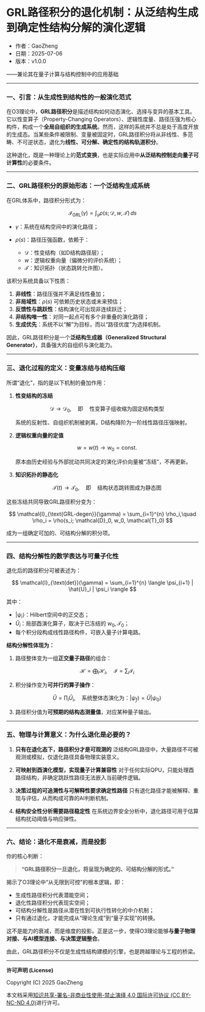 # **GRL路径积分的退化机制：从泛结构生成到确定性结构分解的演化逻辑**

- 作者：GaoZheng
- 日期：2025-07-06
- 版本：v1.0.0

——兼论其在量子计算与结构控制中的应用基础

---

### 一、引言：从生成性到结构性的一般演化范式

在O3理论中，**GRL路径积分**是描述结构如何动态演化、选择与变异的基本工具。它以性变算子（Property-Changing Operators）、逻辑性度量、路径压强为核心构件，构成一个**全局自组织的生成系统**。然而，这样的系统并不总是处于高度开放的生成态。当某些条件被限制、变量被固定时，GRL路径积分将从非线性、多范畴、不可逆状态，退化为**线性、可分解、确定性的结构轨道积分**。

这种退化，既是一种理论上的**范式变换**，也是实际应用中**从泛结构控制走向量子可计算性**的必要条件。

---

### 二、GRL路径积分的原始形态：一个泛结构生成系统

在GRL体系中，路径积分形式为：

$$
\mathcal{I}_{\text{GRL}}(\gamma) = \int_{\gamma} \rho(s; \mathcal{D}, w, \mathcal{T}) \, ds
$$

* $\gamma$：系统在结构空间中的演化路径；
* $\rho(s)$：路径压强函数，依赖于：

  * $\mathcal{D}$：性变结构（如D结构路径层）；
  * $w$：逻辑权重向量（偏微分的评价系统）；
  * $\mathcal{T}$：知识拓扑（状态跳转允许图）。

该积分系统具备以下性质：

1. **非线性**：路径压强并不满足线性叠加；
2. **非局域性**：$\rho(s)$ 可依赖历史状态或未来预估；
3. **反馈性与跳跃性**：结构演化可出现非连续跃迁；
4. **非结构唯一性**：对同一起点可有多个非重叠的演化路径；
5. **生成优先**：系统不以“解”为目标，而以“路径优度”为选择机制。

因此，GRL路径积分是一个**泛结构生成器（Generalized Structural Generator）**，具备强大的自组织与演化能力。

---

### 三、退化过程的定义：变量冻结与结构压缩

所谓“退化”，指的是以下机制的叠加作用：

1. **性变结构的冻结**

   $$
   \mathcal{D} \longrightarrow \mathcal{D}_0,\quad \text{即} \quad \text{性变算子组收缩为固定结构类型}
   $$

   系统的反射性、自组织机制被剥离，D结构降阶为一阶线性路径压强映射。

2. **逻辑权重向量的定值**

   $$
   w = w(t) \longrightarrow w_0 = \text{const.}
   $$

   原本由历史经验与外部扰动共同决定的演化评价向量被“冻结”，不再更新。

3. **知识拓扑的静态化**

   $$
   \mathcal{T}(t) \longrightarrow \mathcal{T}_0,\quad \text{即} \quad \text{结构状态跳转图成为静态图}
   $$

这些冻结共同导致GRL路径积分变为：

$$
\mathcal{I}_{\text{GRL-degen}}(\gamma) = \sum_{i=1}^{n} \rho_i,\quad \rho_i = \rho(s_i; \mathcal{D}_0, w_0, \mathcal{T}_0)
$$

成为一组确定可加的、可结构分解的积分项。

---

### 四、结构分解性的数学表达与可量子化性

退化后的路径积分可被表述为：

$$
\mathcal{I}_{\text{det}}(\gamma) = \sum_{i=1}^{n} \langle \psi_{i+1} | \hat{U}_i | \psi_i \rangle
$$

其中：

* $|\psi_i\rangle$：Hilbert空间中的正交态；
* $\hat{U}_i$：局部酉演化算子，取决于已冻结的 $w_0, \mathcal{T}_0$；
* 每个积分段构成线性路径构件，可嵌入量子计算电路。

**结构分解性体现为：**

1. 路径整体变为一组**正交量子路径**的组合：

   $$
   \mathcal{H} = \bigoplus_i \mathcal{H}_i,\quad \mathcal{I} = \sum_i \mathcal{I}_i
   $$
2. 积分操作变为**可并行的算子操作**：

   $$
   \hat{U} = \prod_i \hat{U}_i,\quad \text{系统整体态演化为：} |\psi_f\rangle = \hat{U}|\psi_0\rangle
   $$
3. 路径积分值为**可预期的结构态测量值**，对应某种量子输出。

---

### 五、物理与计算意义：为什么退化是必要的？

1. **只有在退化态下，路径积分才是可观测的**
   泛结构GRL路径中，大量路径不可被观测或模拟，仅退化路径具备物理实装意义。

2. **可映射到酉演化模型，实现量子计算兼容性**
   对于任何实际QPU，只能处理酉路径结构，非确定跳跃性路径无法嵌入当前硬件逻辑。

3. **决策过程的可追溯性与可解释性要求确定性路径**
   只有退化路径才能被解释、重现与评估，从而构成可靠的AI判断机制。

4. **结构安全性分析需要路径稳定性**
   在系统边界安全分析中，退化路径可用于估算结构扰动阈值与响应弹性。

---

### 六、结论：退化不是衰减，而是投影

你的核心判断：

> **“GRL路径积分一旦退化，将呈现为确定的、可结构分解的形式。”**

揭示了O3理论中“从无限到可控”的根本逻辑，即：

* 生成性路径积分代表潜能空间；
* 退化性路径积分代表现实空间；
* 可结构分解性是路径从潜在性到可执行性转化的中介机制；
* 只有通过退化，才能完成从“理论生成”到“量子实现”的转换。

这不是能力的衰减，而是维度的投影。正是这一步，使得O3理论能够**与量子物理对接、与AI模型连接、与决策逻辑整合**。

由此，GRL路径积分不仅是生成性结构建模的引擎，也是跨越理论与工程的桥梁。

---

**许可声明 (License)**

Copyright (C) 2025 GaoZheng 

本文档采用[知识共享-署名-非商业性使用-禁止演绎 4.0 国际许可协议 (CC BY-NC-ND 4.0)](https://creativecommons.org/licenses/by-nc-nd/4.0/deed.zh-Hans)进行许可。
